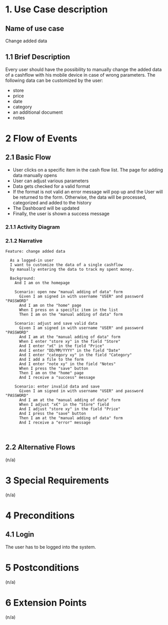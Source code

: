 # 1. Use Case description

## Name of use case

Change added data

## 1.1 Brief Description

Every user should have the possibility to manually change the added data of a cashflow with his mobile device in case of wrong parameters. 
The following data can be customized by the user:

- store
- price
- date
- category
- an additional document
- notes

# 2 Flow of Events

## 2.1 Basic Flow

- User clicks on a specific item in the cash flow list. The page for adding data manually opens
- User can adjust various parameters
- Data gets checked for a valid format 
- If the format is not valid an error message will pop up and the User will be returned to the form. Otherwise, the data will be processed, categorized and added to the history 
- The Dashboard will be updated 
- Finally, the user is shown a success message

### 2.1.1 Activity Diagram

### 2.1.2 Narrative

```gherkin
Feature: change added data

  As a logged-in user
  I want to customize the data of a single cashflow 
  by manually entering the data to track my spent money.
  
  Background: 
    And I am on the homepage
    
    Scenario: open new "manual adding of data" form
      Given I am signed in with username "USER" and password "PASSWORD"
      And I am on the "home" page
      When I press on a specific item in the list
      Then I am on the "manual adding of data" form
      
    Scenario: adjust and save valid data
      Given I am signed in with username "USER" and password "PASSWORD"
      And I am at the "manual adding of data" form
      When I enter "store xy" in the field "Store"
      And I enter "x€" in the field "Price"
      And I enter "DD/MM/YYYY" in the field "Date"
      And I enter "category xy" in the field "Category"
      And I add a file to the form
      And I enter "note xy" in the field "Notes"
      When I press the "save" button
      Then I am on the "home" page
      And I receive a "success" message
      
    Scenario: enter invalid data and save
      Given I am signed in with username "USER" and password "PASSWORD"
      And I am at the "manual adding of data" form
      When I adjust "x€" in the "Store" field
      And I adjust "store xy" in the field "Price"
      And I press the "save" button
      Then I am at the "manual adding of data" form
      And I receive a "error" message
      
      

```


## 2.2 Alternative Flows

(n/a)

# 3 Special Requirements

(n/a)

# 4 Preconditions

## 4.1 Login

The user has to be logged into the system.

# 5 Postconditions

(n/a)

# 6 Extension Points

(n/a)


